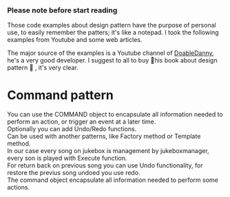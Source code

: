 ### Please note before start reading
Those code examples about design pattern have the purpose of personal use, to easily remember the patters; it's like a notepad. I took the following examples from Youtube and some web articles.

The major source of the examples is a Youtube channel of [DoableDanny](https://www.youtube.com/@doabledanny/videos), he's a very good developer. I suggest to all to buy 📒his book about design pattern 📒 , it's very clear.

# Command pattern
You can use the COMMAND object to encapsulate all information needed to perform an action, or trigger an event at a later time. \
Optionally you can add Undo/Redo functions. \
Can be used with another patterns, like Factory method or Template method. \
In our case every song on jukebox is management by jukeboxmanager, every son is played with Execute function. \
For return back on previous song you can use Undo functionality, for restore the previus song undoed you use redo. \
The command object encapsulate all information needed to perform some actions.